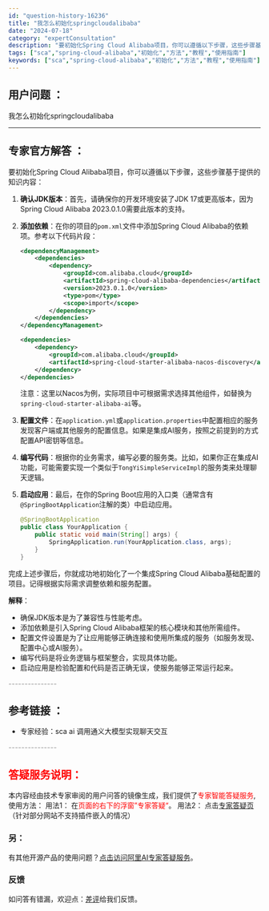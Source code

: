 ```yaml
---
id: "question-history-16236"
title: "我怎么初始化springcloudalibaba"
date: "2024-07-18"
category: "expertConsultation"
description: "要初始化Spring Cloud Alibaba项目，你可以遵循以下步骤，这些步骤基于提供的知识内容：1. **确认JDK版本**：首先，请确保你的开发环境安装了JDK 17或更高版本，因为Spring Cloud Alibaba 2023.0.1.0需要此版本的支持。2. **添加依赖**：在你的"
tags: ["sca","spring-cloud-alibaba","初始化","方法","教程","使用指南"]
keywords: ["sca","spring-cloud-alibaba","初始化","方法","教程","使用指南"]
---
```


## 用户问题 ： 
 我怎么初始化springcloudalibaba  

---------------
## 专家官方解答 ：

要初始化Spring Cloud Alibaba项目，你可以遵循以下步骤，这些步骤基于提供的知识内容：

1. **确认JDK版本**：首先，请确保你的开发环境安装了JDK 17或更高版本，因为Spring Cloud Alibaba 2023.0.1.0需要此版本的支持。

2. **添加依赖**：在你的项目的`pom.xml`文件中添加Spring Cloud Alibaba的依赖项。参考以下代码片段：
   ```xml
   <dependencyManagement>
       <dependencies>
           <dependency>
               <groupId>com.alibaba.cloud</groupId>
               <artifactId>spring-cloud-alibaba-dependencies</artifactId>
               <version>2023.0.1.0</version>
               <type>pom</type>
               <scope>import</scope>
           </dependency>
       </dependencies>
   </dependencyManagement>

   <dependencies>
       <dependency>
           <groupId>com.alibaba.cloud</groupId>
           <artifactId>spring-cloud-starter-alibaba-nacos-discovery</artifactId> <!-- 示例为Nacos发现客户端，根据需要选择其他组件 -->
       </dependency>
   </dependencies>
   ```
   注意：这里以Nacos为例，实际项目中可根据需求选择其他组件，如替换为`spring-cloud-starter-alibaba-ai`等。

3. **配置文件**：在`application.yml`或`application.properties`中配置相应的服务发现客户端或其他服务的配置信息。如果是集成AI服务，按照之前提到的方式配置API密钥等信息。

4. **编写代码**：根据你的业务需求，编写必要的服务类。比如，如果你正在集成AI功能，可能需要实现一个类似于`TongYiSimpleServiceImpl`的服务类来处理聊天逻辑。

5. **启动应用**：最后，在你的Spring Boot应用的入口类（通常含有`@SpringBootApplication`注解的类）中启动应用。

   ```java
   @SpringBootApplication
   public class YourApplication {
       public static void main(String[] args) {
           SpringApplication.run(YourApplication.class, args);
       }
   }
   ```

完成上述步骤后，你就成功地初始化了一个集成Spring Cloud Alibaba基础配置的项目。记得根据实际需求调整依赖和服务配置。

**解释**：
- 确保JDK版本是为了兼容性与性能考虑。
- 添加依赖是引入Spring Cloud Alibaba框架的核心模块和其他所需组件。
- 配置文件设置是为了让应用能够正确连接和使用所集成的服务（如服务发现、配置中心或AI服务）。
- 编写代码是将业务逻辑与框架整合，实现具体功能。
- 启动应用是检验配置和代码是否正确无误，使服务能够正常运行起来。


<font color="#949494">---------------</font> 


## 参考链接 ：

* 专家经验：sca ai 调用通义大模型实现聊天交互 


 <font color="#949494">---------------</font> 
 


## <font color="#FF0000">答疑服务说明：</font> 

本内容经由技术专家审阅的用户问答的镜像生成，我们提供了<font color="#FF0000">专家智能答疑服务</font>,使用方法：
用法1： 在<font color="#FF0000">页面的右下的浮窗”专家答疑“</font>。
用法2： 点击[专家答疑页](https://answer.opensource.alibaba.com/docs/intro)（针对部分网站不支持插件嵌入的情况）
### 另：


有其他开源产品的使用问题？[点击访问阿里AI专家答疑服务](https://answer.opensource.alibaba.com/docs/intro)。
### 反馈
如问答有错漏，欢迎点：[差评](https://ai.nacos.io/user/feedbackByEnhancerGradePOJOID?enhancerGradePOJOId=16249)给我们反馈。
